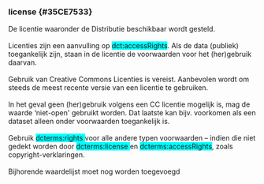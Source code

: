 ### license {#35CE7533}
De licentie waaronder de Distributie beschikbaar wordt gesteld.
<br/>
<br/>
Licenties zijn een aanvulling op <span style='background-color: cyan;'>dct:accessRights</span>. Als de data (publiek) toegankelijk zijn, staan in de licentie de voorwaarden voor het (her)gebruik daarvan.
<br/>
<br/>
Gebruik van Creative Commons Licenties is vereist. Aanbevolen wordt om steeds de meest recente versie van een licentie te gebruiken. 
<br/>
<br/>
In het geval geen (her)gebruik volgens een CC licentie mogelijk is, mag de waarde ‘niet-open' gebruikt worden. Dat laatste kan bijv. voorkomen als een dataset alleen onder voorwaarden toegankelijk is. 
<br/>
<br/>
Gebruik <span style='background-color: cyan;'>dcterms:rights </span>voor alle andere typen voorwaarden – indien die niet gedekt worden door <span style='background-color: cyan;'>dcterms:license </span>en <span style='background-color: cyan;'>dcterms:accessRights</span>, zoals copyright-verklaringen.
<br/>
<br/>
Bijhorende waardelijst moet nog worden toegevoegd
